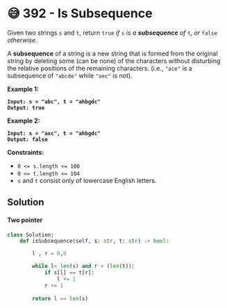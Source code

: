# 😅 392 - Is Subsequence

Given two strings `s` and `t`, return `true` _if_ `s` _is a **subsequence** of_ `t`_, or_ `false` _otherwise_.

A **subsequence** of a string is a new string that is formed from the original string by deleting some (can be none) of the characters without disturbing the relative positions of the remaining characters. (i.e., `"ace"` is a subsequence of `"abcde"` while `"aec"` is not).

&#x20;

**Example 1:**

<pre><code><strong>Input: s = "abc", t = "ahbgdc"
</strong><strong>Output: true
</strong></code></pre>

**Example 2:**

<pre><code><strong>Input: s = "axc", t = "ahbgdc"
</strong><strong>Output: false
</strong></code></pre>

&#x20;

**Constraints:**

* `0 <= s.length <= 100`
* `0 <= t.length <= 104`
* `s` and `t` consist only of lowercase English letters.

## Solution

#### Two pointer

```python
class Solution:
    def isSubsequence(self, s: str, t: str) -> bool:

        l , r = 0,0

        while l< len(s) and r < (len(t)):
            if s[l] == t[r]:
                l += 1
            r += 1
        
        return l == len(s)
```
